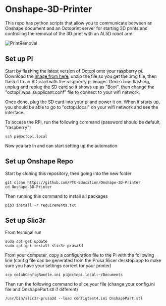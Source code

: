 # Onshape-3D-Printer

This repo has python scripts that allow you to communicate between an Onshape document and an Octoprint server for starting 3D prints and controlling the removal of the 3D print with an AL5D robot arm.

![PrintRemoval](https://user-images.githubusercontent.com/54808875/135482423-0e2dea25-97e1-4e1e-8ade-f34e2ea6ab85.gif)


## Set up Pi
Start by flashing the latest version of Octopi onto your raspberry pi. Download the [image from here](https://octoprint.org/download/), unzip the file so you get the .img file, then flash it to an SD card with the raspberry pi imager. Once done flashing, unplug and replug the SD card so it shows up as "Boot", then change the "octopi_wpa_supplicant.conf" file to connect to your wifi network.

Once done, plug the SD card into your pi and power it on. When it starts up, you should be able to go to "octopi.local" on your wifi network and see the interface.

To access the RPi, run the following command (password should be default, "raspberry")
```
ssh pi@octopi.local
```

Now you are in and can start setting up the automation

## Set up Onshape Repo
Start by cloning this repository, then going into the new folder

```
git clone https://github.com/PTC-Education/Onshape-3D-Printer
cd Onshape-3D-Printer
```

Then running this command to install all packages

```
pip3 install -r requirements.txt
```


## Set up Slic3r

From terminal run
```
sudo apt-get update
sudo apt-get install slic3r-prusa3d
```

From your computer, copy a configuration file to the Pi with the following line (config file can be generated from the Prusa Slicer desktop app to make sure you have your settings correct for your printer)
```
scp colabConfigBundle.ini pi@octopi.local:~/Documents
```

Then run the following command to slice your file (change your config.ini file and OnshapePart.stl if different)
```
/usr/bin/slic3r-prusa3d --load configtest4.ini OnshapePart.stl
```
